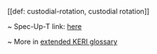 [[def: custodial-rotation, custodial rotation]]

~ Spec-Up-T link: <a href='https://weboftrust.github.io/WOT-terms/docs/glossary/custodial-rotation'>here</a>

~ More in <a href="https://weboftrust.github.io/WOT-terms/docs/glossary/custodial-rotation">extended KERI glossary</a>
